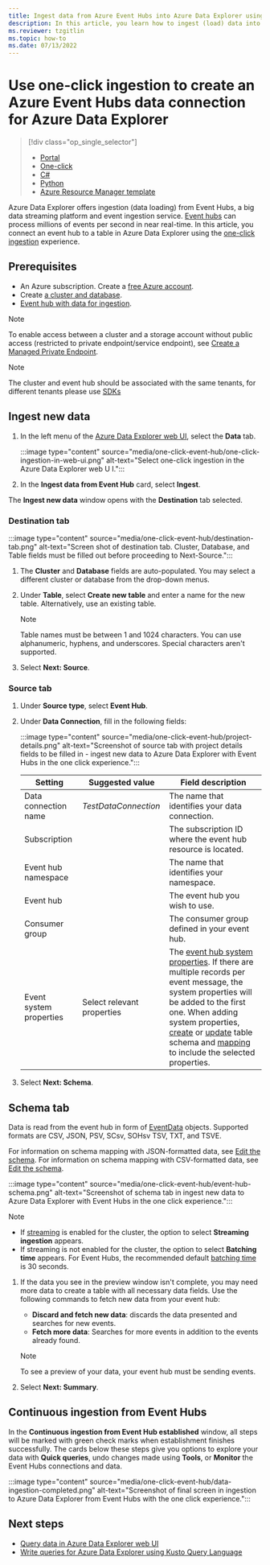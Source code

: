 ```yaml
---
title: Ingest data from Azure Event Hubs into Azure Data Explorer using the ingestion wizard
description: In this article, you learn how to ingest (load) data into Azure Data Explorer from Azure Event Hubs using the ingestion wizard.
ms.reviewer: tzgitlin
ms.topic: how-to
ms.date: 07/13/2022
---
```

# Use one-click ingestion to create an Azure Event Hubs data connection for Azure Data Explorer

> [!div class="op_single_selector"]
> * [Portal](ingest-data-event-hub.md)
> * [One-click](one-click-event-hub.md)
> * [C#](data-connection-event-hub-csharp.md)
> * [Python](data-connection-event-hub-python.md)
> * [Azure Resource Manager template](data-connection-event-hub-resource-manager.md)

Azure Data Explorer offers ingestion (data loading) from Event Hubs, a big data streaming platform and event ingestion service. [Event hubs](/azure/event-hubs/event-hubs-about) can process millions of events per second in near real-time. In this article, you connect an event hub to a table in Azure Data Explorer using the [one-click ingestion](ingest-data-one-click.md) experience.

## Prerequisites

* An Azure subscription. Create a [free Azure account](https://azure.microsoft.com/free/).
* Create [a cluster and database](create-cluster-database-portal.md).
* [Event hub with data for ingestion](ingest-data-event-hub.md#create-an-event-hub).

> [!NOTE]
> To enable access between a cluster and a storage account without public access (restricted to private endpoint/service endpoint), see [Create a Managed Private Endpoint](security-network-managed-private-endpoint-create.md).

> [!NOTE]
> The cluster and event hub should be associated with the same tenants, for different tenants please use [SDKs](./data-connection-event-hub-csharp.md)

## Ingest new data

1. In the left menu of the [Azure Data Explorer web UI](https://dataexplorer.azure.com/), select the **Data** tab.

    :::image type="content" source="media/one-click-event-hub/one-click-ingestion-in-web-ui.png" alt-text="Select one-click ingestion in the Azure Data Explorer web U I.":::

1. In the **Ingest data from Event Hub** card, select **Ingest**.

The **Ingest new data** window opens with the **Destination** tab selected.

### Destination tab

:::image type="content" source="media/one-click-event-hub/destination-tab.png" alt-text="Screen shot of destination tab. Cluster, Database, and Table fields must be filled out before proceeding to Next-Source.":::

1. The **Cluster** and **Database** fields are auto-populated. You may select a different cluster or database from the drop-down menus.

1. Under **Table**, select **Create new table** and enter a name for the new table. Alternatively, use an existing table.

    > [!NOTE]
    > Table names must be between 1 and 1024 characters. You can use alphanumeric, hyphens, and underscores. Special characters aren't supported.

1. Select **Next: Source**.

### Source tab

1. Under **Source type**, select **Event Hub**.

1. Under **Data Connection**, fill in the following fields:

    :::image type="content" source="media/one-click-event-hub/project-details.png" alt-text="Screenshot of source tab with project details fields to be filled in - ingest new data to Azure Data Explorer with Event Hubs in the one click experience.":::

    |**Setting** | **Suggested value** | **Field description**
    |---|---|---|
    | Data connection name | *TestDataConnection*  | The name that identifies your data connection.
    | Subscription |      | The subscription ID where the event hub resource is located.  |
    | Event hub namespace |  | The name that identifies your namespace. |
    | Event hub |  | The event hub you wish to use. |
    | Consumer group |  | The consumer group defined in your event hub. |
    | Event system properties | Select relevant properties | The [event hub system properties](/azure/service-bus-messaging/service-bus-amqp-protocol-guide#message-annotations). If there are multiple records per event message, the system properties will be added to the first one. When adding system properties, [create](kusto/management/create-table-command.md) or [update](kusto/management/alter-table-command.md) table schema and [mapping](kusto/management/mappings.md) to include the selected properties. |

1. Select **Next: Schema**.

## Schema tab

Data is read from the event hub in form of [EventData](/dotnet/api/microsoft.servicebus.messaging.eventdata) objects. Supported formats are CSV, JSON, PSV, SCsv, SOHsv TSV, TXT, and TSVE.

For information on schema mapping with JSON-formatted data, see [Edit the schema](one-click-ingestion-existing-table.md#edit-the-schema).
For information on schema mapping with CSV-formatted data, see [Edit the schema](one-click-ingestion-new-table.md#edit-the-schema).

:::image type="content" source="media/one-click-event-hub/event-hub-schema.png" alt-text="Screenshot of schema tab in ingest new data to Azure Data Explorer with Event Hubs in the one click experience.":::

> [!NOTE]
>
> * If [streaming](kusto/management/streamingingestionpolicy.md) is enabled for the cluster, the option to select **Streaming ingestion** appears.
> * If streaming is not enabled for the cluster, the option to select **Batching time** appears. For Event Hubs, the recommended default [batching time](kusto/management/batchingpolicy.md) is 30 seconds.

1. If the data you see in the preview window isn't complete, you may need more data to create a table with all necessary data fields. Use the following commands to fetch new data from your event hub:
    * **Discard and fetch new data**: discards the data presented and searches for new events.
    * **Fetch more data**: Searches for more events in addition to the events already found.

    > [!NOTE]
    > To see a preview of your data, your event hub must be sending events.

1. Select **Next: Summary**.

## Continuous ingestion from Event Hubs

In the **Continuous ingestion from Event Hub established** window, all steps will be marked with green check marks when establishment finishes successfully. The cards below these steps give you options to explore your data with **Quick queries**, undo changes made using **Tools**, or **Monitor** the Event Hubs connections and data.

:::image type="content" source="media/one-click-event-hub/data-ingestion-completed.png" alt-text="Screenshot of final screen in ingestion to Azure Data Explorer from Event Hubs with the one click experience.":::

## Next steps

* [Query data in Azure Data Explorer web UI](web-query-data.md)
* [Write queries for Azure Data Explorer using Kusto Query Language](write-queries.md)
